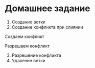 # Домашнее задание

1. Создание ветки
2. Создание конфликта при слиянии

Создаем конфликт


Разрешаем конфликт

3. Разрешение конфликта
4. Удаление ветки